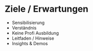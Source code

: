 # Ziele / Erwartungen

- Sensibilisierung
- Verständnis
- Keine Profi Ausbildung
- Leitfaden / Hinweise
- Insights & Demos
